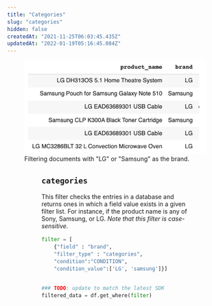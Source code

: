 ```yaml
---
title: "Categories"
slug: "categories"
hidden: false
createdAt: "2021-11-25T06:03:45.435Z"
updatedAt: "2022-01-19T05:16:45.084Z"
---
```

<figure>
<img src="https://github.com/RelevanceAI/RelevanceAI-readme-docs/blob/v0.33.2-general-features/docs_template/GENERAL_FEATURES/_assests/category.png?raw=true" width="658" alt="categories.png" />
<figcaption>Filtering documents with "LG" or "Samsung" as the brand.</figcaption>
<figure>

## `categories`
This filter checks the entries in a database and returns ones in which a field value exists in a given filter list. For instance, if the product name is any of Sony, Samsung, or LG. *Note that this filter is case-sensitive.*

```python Python (SDK)
filter = [
    {"field" : "brand",
    "filter_type" : "categories",
    "condition":"CONDITION",
    "condition_value":['LG', 'samsung']}]
```
```python
```

```python Python (SDK)
### TODO: update to match the latest SDK
filtered_data = df.get_where(filter)
```
```python
```

